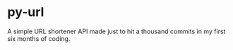 # py-url

A simple URL shortener API made just to hit a thousand commits in my first six months of coding. 

